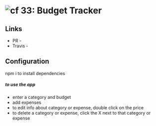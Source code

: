 


![cf](http://i.imgur.com/7v5ASc8.png) 33: Budget Tracker
======



## Links
* PR - 
* Travis - 

## Configuration

npm i to install dependencies
##### to use the app
* enter a category and budget 
* add expenses
* to edit info about category or expense, double click on the price
* to delete a category or expense, click the X next to that category or expense





